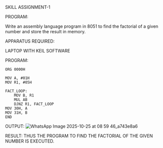SKILL ASSIGNMENT-1

PROGRAM:

Write an assembly language program in 8051 to find the factorial of a given  number and store the result in memory.

APPARATUS REQUIRED:

LAPTOP WITH KEIL SOFTWARE

PROGRAM:
```
ORG 0000H

MOV A, #01H    
MOV R1, #05H   

FACT_LOOP:
    MOV B, R1
    MUL AB      
    DJNZ R1, FACT_LOOP
MOV 30H, A      
MOV 31H, B
END
```
OUTPUT:
![WhatsApp Image 2025-10-25 at 08 59 46_a743e8a6](https://github.com/user-attachments/assets/ab69f471-1946-4eb4-9523-2f3cf9ac73f5)

RESULT:
THUS THE PROGRAM TO FIND THE FACTORIAL OF THE GIVEN NUMBER IS EXECUTED.
